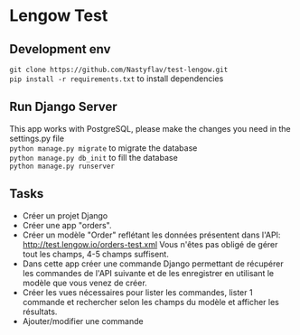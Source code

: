 # Lengow Test

## Development env

`git clone https://github.com/Nastyflav/test-lengow.git` \
`pip install -r requirements.txt` to install dependencies

## Run Django Server
This app works with PostgreSQL, please make the changes you need in the settings.py file\
`python manage.py migrate` to migrate the database\
`python manage.py db_init` to fill the database\
`python manage.py runserver`

## Tasks

- Créer un projet Django
- Créer une app "orders".
- Créer un modèle "Order" reflétant les données présentent dans l'API: http://test.lengow.io/orders-test.xml Vous n'êtes pas obligé de gérer tout les champs, 4-5 champs suffisent.
- Dans cette app créer une commande Django permettant de récupérer les commandes de l'API suivante et de les enregistrer en utilisant le modèle que vous venez de créer.
- Créer les vues nécessaires pour lister les commandes, lister 1 commande et rechercher selon les champs du modèle et afficher les résultats.
- Ajouter/modifier une commande
